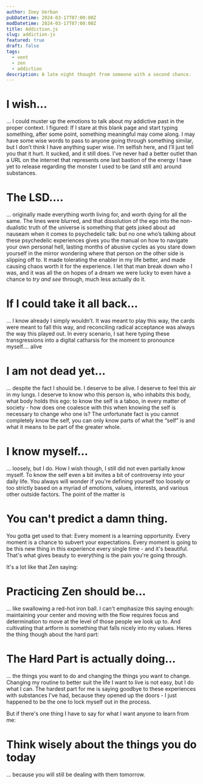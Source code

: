 ```yaml
---
author: Zoey Uerban
pubDatetime: 2024-03-17T07:00:00Z
modDatetime: 2024-03-17T07:00:00Z
title: Addiction.js
slug: addiction-js
featured: true
draft: false
tags:
  - vent
  - zen
  - addiction
description: A late night thought from someone with a second chance.
---
```


# I wish...

... I could muster up the emotions to talk about my addictive past in the proper context. I figured: If I stare at this blank page and start typing something, after some point, something meaningful may come along. I may have some wise words to pass to anyone going through something similar, but I don’t think I have anything super wise.  I’m selfish here, and I’ll just tell you that it hurt. It sucked, and it still does. I’ve never had a better outlet than a URL on the internet that represents one last bastion of the energy I have yet to release regarding the monster I used to be (and still am) around substances.

# The LSD....

... originally made everything worth living for, and worth dying for all the same. The lines were blurred, and that dissolution of the ego into the non-dualistic truth of the universe is something that gets joked about ad nauseam when it comes to psychedelic talk: but no one who’s talking about these psychedelic experiences gives you the manual on how to navigate your own personal hell, lasting months of abusive cycles as you stare down yourself in the mirror wondering where that person on the other side is slipping off to. It made tolerating the enabler in my life better, and made causing chaos worth it for the experience. I let that man break down who I was, and it was all the on hopes of a dream we were lucky to even have a chance to *try and see* through, much less actually do it.

# If I could take it all back...

... I know already I simply wouldn’t. It was meant to play this way, the cards were meant to fall this way, and reconciling radical acceptance was always the way this played out. In every scenario, I sat here typing these transgressions into a digital catharsis for the moment to pronounce myself…. alive

# I am not dead yet...

... despite the fact I should be. I deserve to be alive.  I deserve to feel this air in my lungs. I deserve to know who this person is, who inhabits this body, what body holds this ego: to know the self is a taboo, in every matter of society - how does one coalesce with this when knowing the self is necessary to change who one is? The unfortunate fact is you cannot completely know the self, you can only know parts of what the “self” is and what it means to be part of the greater whole. 

# I know myself... 

... loosely, but I do. How I wish though, I still did not even partially know myself. To know the self even a bit invites a bit of controversy into your daily life. You always will wonder if you're defining yourself too loosely or too strictly based on a myriad of emotions, values, interests, and various other outside factors. The point of the matter is

# You can't predict a damn thing.

You gotta get used to that: Every moment is a learning opportunity. Every moment is a chance to subvert your expectations. Every moment is going to be this new thing in this experience every single time - and it's beautiful. That's what gives beauty to everything is the pain you're going through. 

It's a lot like that Zen saying:

# Practicing Zen should be...

... like swallowing a red-hot iron ball. I can't emphasize this saying enough: maintaining your center and moving with the flow requires focus and determination to move at the level of those people we look up to. And cultivating that artform is something that falls nicely into my values. Heres the thing though about the hard part:

# The Hard Part is actually doing...

... the things you want to do and changing the things you want to change. Changing my routine to better suit the life I want to live is not easy, but I do what I can. The hardest part for me is saying goodbye to these experiences with substances I've had, because they opened up the doors - I just happened to be the one to lock myself out in the process. 

But if there's one thing I have to say for what I want anyone to learn from me:

# Think wisely about the things you do today

... because you will still be dealing with them tomorrow.